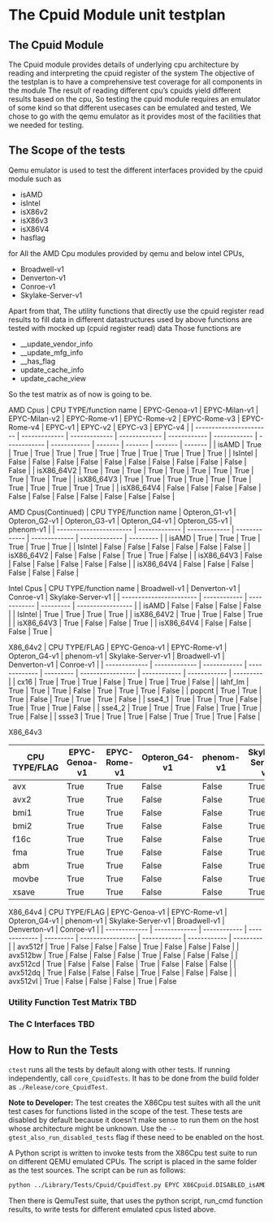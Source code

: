 # The Cpuid Module unit testplan

## The Cpuid Module

The Cpuid module provides details of underlying cpu architecture by reading and interpreting the cpuid register of the system
The objective of the testplan is to have a comprehensive test coverage for all components in the module
The result of reading different cpu’s cpuids yield different results based on the cpu, So testing the cpuid module requires an emulator of some kind so that
different usecases can be emulated and tested,
We chose to go with the qemu emulator as it provides most of the facilities that we needed for testing.

## The Scope of the tests

Qemu emulator is used to test the different interfaces provided by the cpuid module
such as

* isAMD
* isIntel
* isX86v2
* isX86v3
* isX86V4
* hasflag

for All the AMD Cpu modules provided by qemu
and below intel CPUs,

* Broadwell-v1
* Denverton-v1
* Conroe-v1
* Skylake-Server-v1

Apart from that,
The utility functions that directly use the cpuid register read results to fill data in different datastructures used by above functions are
tested with mocked up (cpuid register read) data
Those functions are

* __update_vendor_info
* __update_mfg_info
* __has_flag
* update_cache_info
* update_cache_view

So the test matrix as of now is going to be.

AMD Cpus
| CPU TYPE/function name | EPYC-Genoa-v1 | EPYC-Milan-v1 | EPYC-Milan-v2 | EPYC-Rome-v1 | EPYC-Rome-v2 | EPYC-Rome-v3 | EPYC-Rome-v4 | EPYC-v1 | EPYC-v2 | EPYC-v3 | EPYC-v4 |
| ----------------------- | ------------- | ------------- | ------------- | ------------ | ------------ | ------------ | ------------ | ------- | ------- | ------- | ------- |
| isAMD                   | True          | True          | True          | True         | True         | True         | True         | True    | True    | True    | True    |
| IsIntel                 | False         | False         | False         | False        | False        | False        | False        | False   | False   | False   | False   |
| isX86_64V2              | True          | True          | True          | True         | True         | True         | True         | True    | True    | True    | True    |
| isX86_64V3              | True          | True          | True          | True         | True         | True         | True         | True    | True    | True    | True    |
| isX86_64V4              | False         | False         | False         | False        | False        | False        | False        | False   | False   | False   | False   |

AMD Cpus(Continued)
| CPU TYPE/function name | Opteron_G1-v1 | Opteron_G2-v1 | Opteron_G3-v1 | Opteron_G4-v1 | Opteron_G5-v1 | phenom-v1 |
| ----------------------- | ------------- | ------------- | ------------- | ------------- | ------------- | --------- |
| isAMD                   | True          | True          | True          | True          | True          | True      |
| IsIntel                 | False         | False         | False         | False         | False         | False     |
| isX86_64V2              | False         | False         | False         | True          | True          | False     |
| isX86_64V3              | False         | False         | False         | False         | False         | False     |
| isX86_64V4              | False         | False         | False         | False         | False         | False     |

Intel Cpus
| CPU TYPE/function name | Broadwell-v1 | Denverton-v1 | Conroe-v1 | Skylake-Server-v1 |
| ----------------------- | ------------ | ------------ | --------- | ----------------- |
| isAMD                   | False        | False        | False     | False             |
| IsIntel                 | True         | True         | True      | True              |
| isX86_64V2              | True         | True         | False     | True              |
| isX86_64V3              | True         | False        | False     | True              |
| isX86_64V4              | False        | False        | False     | True              |

X86_64v2
| CPU TYPE/FLAG | EPYC-Genoa-v1 | EPYC-Rome-v1 | Opteron_G4-v1 | phenom-v1 | Skylake-Server-v1 | Broadwell-v1 | Denverton-v1 | Conroe-v1 |
| ------------- | ------------- | ------------ | ------------- | --------- | ----------------- | ------------ | ------------ | --------- |
| cx16          | True          | True         | True          | False     | True              | True         | True         | False     |
| lahf_lm       | True          | True         | True          | False     | True              | True         | True         | False     |
| popcnt        | True          | True         | True          | False     | True              | True         | True         | False     |
| sse4_1        | True          | True         | True          | False     | True              | True         | True         | False     |
| sse4_2        | True          | True         | True          | False     | True              | True         | True         | False     |
| ssse3         | True          | True         | True          | False     | True              | True         | True         | False     |

X86_64v3

| CPU TYPE/FLAG | EPYC-Genoa-v1 | EPYC-Rome-v1 | Opteron_G4-v1 | phenom-v1 | Skylake-Server-v1 | Broadwell-v1 | Denverton-v1 | Conroe-v1 |
| ------------- | ------------- | ------------ | ------------- | --------- | ----------------- | ------------ | ------------ | --------- |
| avx           | True          | True         | False         | False     | True              | True         | False        | False     |
| avx2          | True          | True         | False         | False     | True              | True         | False        | False     |
| bmi1          | True          | True         | False         | False     | True              | True         | False        | False     |
| bmi2          | True          | True         | False         | False     | True              | True         | False        | False     |
| f16c          | True          | True         | False         | False     | True              | True         | False        | False     |
| fma           | True          | True         | False         | False     | True              | True         | False        | False     |
| abm           | True          | True         | False         | False     | True              | True         | False        | False     |
| movbe         | True          | True         | False         | False     | True              | True         | False        | False     |
| xsave         | True          | True         | False         | False     | True              | True         | False        | False     |

X86_64v4
| CPU TYPE/FLAG | EPYC-Genoa-v1 | EPYC-Rome-v1 | Opteron_G4-v1 | phenom-v1 | Skylake-Server-v1 | Broadwell-v1 | Denverton-v1 | Conroe-v1 |
| ------------- | ------------- | ------------ | ------------- | --------- | ----------------- | ------------ | ------------ | --------- |
| avx512f       | True          | False        | False         | False     | True              | False        | False        | False     |
| avx512bw      | True          | False        | False         | False     | True              | False        | False        | False     |
| avx512cd      | True          | False        | False         | False     | True              | False        | False        | False     |
| avx512dq      | True          | False        | False         | False     | True              | False        | False        | False     |
| avx512vl      | True          | False        | False         | False     | True              | False

### Utility Function Test Matrix TBD

### The C Interfaces TBD

## How to Run the Tests

`ctest` runs all the tests by default along with other tests. If running independently, call `core_CpuidTests`. It has to be done from the build folder as `./Release/core_CpuidTest`.

**Note to Developer:**
The test creates the X86Cpu test suites with all the unit test cases for functions listed in the scope of the test. These tests are disabled by default because it doesn't make sense to run them on the host whose architecture might be unknown. Use the `--gtest_also_run_disabled_tests` flag if these need to be enabled on the host.

A Python script is written to invoke tests from the X86Cpu test suite to run on different QEMU emulated CPUs. The script is placed in the same folder as the test sources. The script can be run as follows:

```bash
python ../Library/Tests/Cpuid/CpuidTest.py EPYC X86Cpuid.DISABLED_isAMD

```

Then there is QemuTest suite, that uses the python script, run_cmd function results, to write tests for different emulated cpus listed above.
